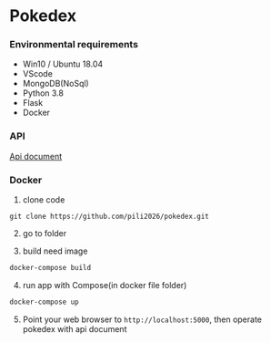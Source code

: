 Pokedex
===

### Environmental requirements
* Win10 / Ubuntu 18.04
* VScode
* MongoDB(NoSql)
* Python 3.8
* Flask
* Docker

### API
[Api document](https://github.com/pili2026/pokedex/blob/main/pokedex_api.yaml)

### Docker

1. clone code
```git
git clone https://github.com/pili2026/pokedex.git
```
2. go to folder

3. build need image
```bash
docker-compose build
```

4. run app with Compose(in docker file folder)
```bash
docker-compose up
```

5. Point your web browser to `http://localhost:5000`, then operate pokedex with api document